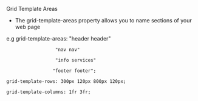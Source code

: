 Grid Template Areas
- The grid-template-areas property allows you to name sections of your web page

e.g grid-template-areas: "header header"
                      
                      "nav nav" 
                      
                      "info services"
                     
                     "footer footer";
  
    grid-template-rows: 300px 120px 800px 120px;
    
    grid-template-columns: 1fr 3fr; 

